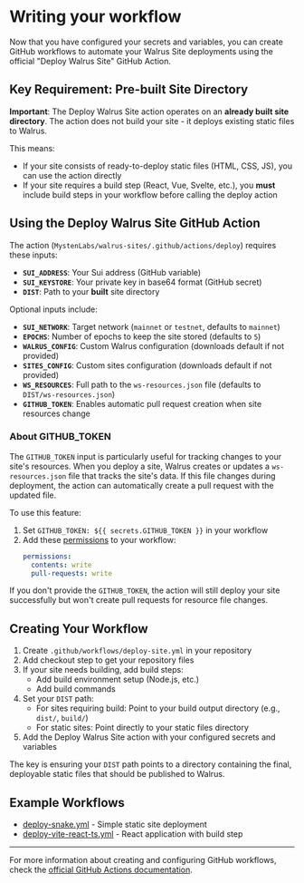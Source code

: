 # Writing your workflow

Now that you have configured your secrets and variables, you can create GitHub workflows to automate your Walrus Site deployments using the official "Deploy Walrus Site" GitHub Action.

## Key Requirement: Pre-built Site Directory

**Important**: The Deploy Walrus Site action operates on an **already built site directory**. The action does not build your site - it deploys existing static files to Walrus.

This means:
- If your site consists of ready-to-deploy static files (HTML, CSS, JS), you can use the action directly
- If your site requires a build step (React, Vue, Svelte, etc.), you **must** include build steps in your workflow before calling the deploy action

## Using the Deploy Walrus Site GitHub Action

The action (`MystenLabs/walrus-sites/.github/actions/deploy`) requires these inputs:
- **`SUI_ADDRESS`**: Your Sui address (GitHub variable)
- **`SUI_KEYSTORE`**: Your private key in base64 format (GitHub secret)  
- **`DIST`**: Path to your **built** site directory

Optional inputs include:
- **`SUI_NETWORK`**: Target network (`mainnet` or `testnet`, defaults to `mainnet`)
- **`EPOCHS`**: Number of epochs to keep the site stored (defaults to `5`)
- **`WALRUS_CONFIG`**: Custom Walrus configuration (downloads default if not provided)
- **`SITES_CONFIG`**: Custom sites configuration (downloads default if not provided)
- **`WS_RESOURCES`**: Full path to the `ws-resources.json` file (defaults to `DIST/ws-resources.json`)
- **`GITHUB_TOKEN`**: Enables automatic pull request creation when site resources change

### About GITHUB_TOKEN

The `GITHUB_TOKEN` input is particularly useful for tracking changes to your site's resources. When you deploy a site, Walrus creates or updates a `ws-resources.json` file that tracks the site's data. If this file changes during deployment, the action can automatically create a pull request with the updated file.

To use this feature:
1. Set `GITHUB_TOKEN: ${{ secrets.GITHUB_TOKEN }}` in your workflow
2. Add these [permissions](https://docs.github.com/en/actions/writing-workflows/choosing-what-your-workflow-does/controlling-permissions-for-github_token) to your workflow:
   ```yaml
   permissions:
     contents: write
     pull-requests: write
   ```

If you don't provide the `GITHUB_TOKEN`, the action will still deploy your site successfully but won't create pull requests for resource file changes.

## Creating Your Workflow

1. Create `.github/workflows/deploy-site.yml` in your repository
2. Add checkout step to get your repository files
3. If your site needs building, add build steps:
   - Add build environment setup (Node.js, etc.)
   - Add build commands
4. Set your `DIST` path:
   - For sites requiring build: Point to your build output directory (e.g., `dist/`, `build/`)
   - For static sites: Point directly to your static files directory
5. Add the Deploy Walrus Site action with your configured secrets and variables

The key is ensuring your `DIST` path points to a directory containing the final, deployable static files that should be published to Walrus.

## Example Workflows

- [deploy-snake.yml](https://github.com/MystenLabs/walrus-sites/blob/main/.github/workflows/deploy-snake.yml) - Simple static site deployment
- [deploy-vite-react-ts.yml](https://github.com/MystenLabs/walrus-sites/blob/main/.github/workflows/deploy-vite-react-ts.yml) - React application with build step

---

For more information about creating and configuring GitHub workflows, check the [official GitHub Actions documentation](https://docs.github.com/en/actions/writing-workflows).